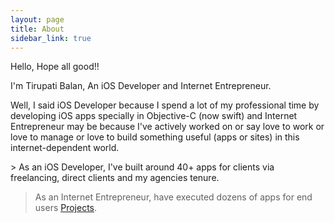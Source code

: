 ```yaml
---
layout: page
title: About
sidebar_link: true
---
```


Hello, Hope all good!!

I'm Tirupati Balan, An iOS Developer and Internet Entrepreneur.

<p class="message">
  Well, I said iOS Developer because I spend a lot of my professional time by developing iOS apps specially in Objective-C (now swift) and Internet Entrepreneur may be because I've actively worked on or say love to work or love to manage or love to build something useful (apps or sites) in this internet-dependent world.
</p>
> As an iOS Developer, I've built around 40+ apps for clients via freelancing, direct clients and my agencies tenure.

> As an Internet Entrepreneur, have executed dozens of apps for end users [Projects](/projects).
